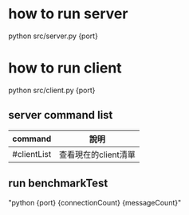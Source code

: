 # how to run server
python src/server.py {port}

# how to run client
python src/client.py {port}

## server command list

|   command   |         說明         |
| :---------: | :------------------: |
| #clientList | 查看現在的client清單 |


## run benchmarkTest
"python {port} {connectionCount} {messageCount}"